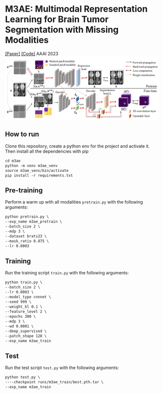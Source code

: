 # M3AE: Multimodal Representation Learning for Brain Tumor Segmentation with Missing Modalities
[[Paper]](https://arxiv.org/abs/2303.05302) [[Code]](https://github.com/ccarliu/m3ae)  AAAI 2023
![m3ae overview](/m3ae/fig/M3AE.png)

## How to run
Clone this repository, create a python env for the project and activate it. Then install all the dependencies with pip
```
cd m3ae
python -m venv m3ae_venv
source m3ae_venv/bin/activate
pip install -r requirements.txt
```

## Pre-training
Perform a warm up with all modalities `pretrain.py` with the following arguments:
```
python pretrain.py \
--exp_name m3ae_pretrain \
--batch_size 2 \
--mdp 3 \
--dataset brats23 \
--mask_ratio 0.875 \
--lr 0.0003 
```

## Training
Run the training script `train.py` with the following arguments:
```
python train.py \
--batch_size 2 \
--lr 0.0003 \
--model_type cnnnet \
--seed 999 \
--weight_kl 0.1 \
--feature_level 2 \
--epochs 300 \
--mdp 3 \
--wd 0.0001 \
--deep_supervised \
--patch_shape 128 \
--exp_name m3ae_train 
```

## Test
Run the test script `test.py` with the following arguments:
```
python test.py \
----checkpoint runs/m3ae_train/best.pth.tar \
--exp_name m3ae_train
```
